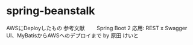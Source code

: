# spring-beanstalk
AWSにDeployしたもの
参考文献　　
Spring Boot 2 応用: REST x Swagger UI、MyBatisからAWSへのデプロイまで by 原田 けいと

